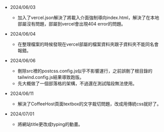 - 2024/06/03
    - 加入了vercel.json解決了將載入介面強制導向index.html，解決了在本地部屬沒有問題，部屬到vercel會出現404 error的問題。

- 2024/06/04
    - 在整理檔案的時候發現在vercel部屬的檔案資料夾跟子資料夾不能同名會報錯。

- 2024/06/06
    - 刪除src裡的postcss.config.js似乎不影響運行，之前誤刪了根目錄的tailwind.config.js結果導致跑版。
    - 先大概做了一個部落格的架構，不過還在測試階段無法使用。

- 2024/06/11
    - 解決了CoffeeHost頁面textbox的文字裁切問題，改成用傳統css就好了。

- 2024/07/01
    - 將網站title更改成typing的動畫。